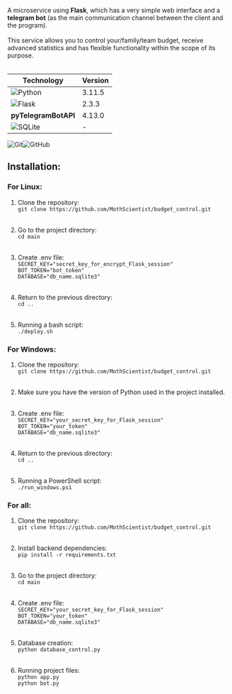 A microservice using **Flask**, which has a very simple web interface and a **telegram bot**
(as the main communication channel between the client and the program).</br></br>
This service allows you to control your/family/team budget, receive advanced statistics and has flexible functionality 
within the scope of its purpose.</br></br>

| Technology                                                                                                   | Version |
|--------------------------------------------------------------------------------------------------------------|---------|
| ![Python](https://img.shields.io/badge/python-3670A0?style=for-the-badge&logo=python&logoColor=ffdd54)       | 3.11.5  |
| ![Flask](https://img.shields.io/badge/flask-%23000.svg?style=for-the-badge&logo=flask&logoColor=white)       | 2.3.3   |
| **pyTelegramBotAPI**                                                                                         | 4.13.0  |
| ![SQLite](https://img.shields.io/badge/sqlite-%2307405e.svg?style=for-the-badge&logo=sqlite&logoColor=white) | -       |


![Git](https://img.shields.io/badge/git-%23F05033.svg?style=for-the-badge&logo=git&logoColor=white)![GitHub](https://img.shields.io/badge/github-%23121011.svg?style=for-the-badge&logo=github&logoColor=white)

## Installation:
### For Linux:
1. Clone the repository:</br>
```git clone https://github.com/MothScientist/budget_control.git``` </br></br>

2. Go to the project directory:</br>
```cd main``` </br></br>

3. Create .env file: </br>
```SECRET_KEY="secret_key_for_encrypt_Flask_session"```</br>
```BOT_TOKEN="bot_token"```</br>
```DATABASE="db_name.sqlite3"```</br></br>

4. Return to the previous directory:</br>
```cd ..``` </br></br>

5. Running a bash script: </br> 
```./deploy.sh``` </br>

### For Windows:
1. Clone the repository: </br>
```git clone https://github.com/MothScientist/budget_control.git``` </br></br>

2. Make sure you have the version of Python used in the project installed. </br></br>

3. Create .env file: </br>
```SECRET_KEY="your_secret_key_for_Flask_session"```</br>
```BOT_TOKEN="your_token"```</br>
```DATABASE="db_name.sqlite3"```</br></br>

4. Return to the previous directory:</br>
```cd ..``` </br></br>

5. Running a PowerShell script: </br> 
```./run_windows.ps1``` </br>

### For all:
1. Clone the repository: </br>
```git clone https://github.com/MothScientist/budget_control.git``` </br></br>

2. Install backend dependencies: </br> 
```pip install -r requirements.txt``` </br></br>

3. Go to the project directory:</br>
```cd main``` </br></br>

4. Create .env file: </br>
```SECRET_KEY="your_secret_key_for_Flask_session"```</br>
```BOT_TOKEN="your_token"```</br>
```DATABASE="db_name.sqlite3"```</br></br>

5. Database creation: </br> 
```python database_control.py``` </br></br>

6. Running project files: </br>
```python app.py``` </br>
```python bot.py``` </br></br>
